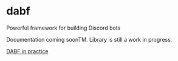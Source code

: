 # dabf

Powerful framework for building Discord bots

Documentation coming soonTM. Library is still a work in progress.

[DABF in practice](https://github.com/jellz/warzone-stats)
